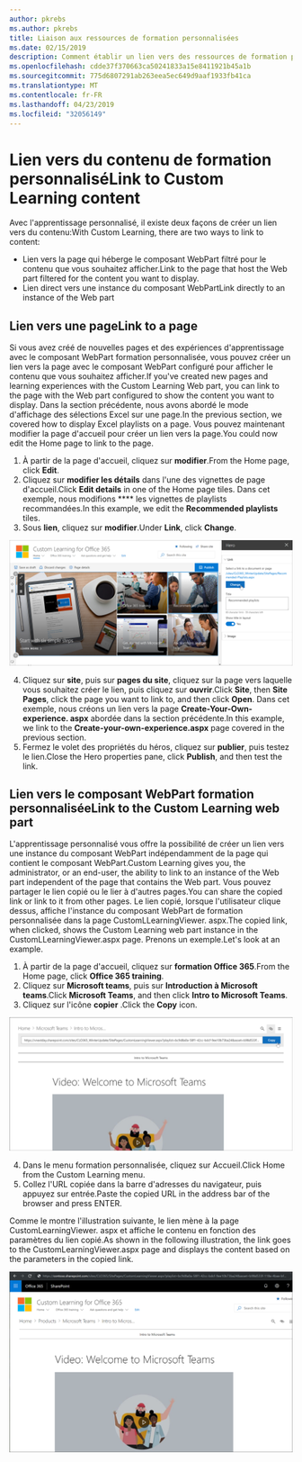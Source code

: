 ```yaml
---
author: pkrebs
ms.author: pkrebs
title: Liaison aux ressources de formation personnalisées
ms.date: 02/15/2019
description: Comment établir un lien vers des ressources de formation personnalisées
ms.openlocfilehash: cdde37f370663ca50241833a15e8411921b45a1b
ms.sourcegitcommit: 775d6807291ab263eea5ec649d9aaf1933fb41ca
ms.translationtype: MT
ms.contentlocale: fr-FR
ms.lasthandoff: 04/23/2019
ms.locfileid: "32056149"
---
```

# <a name="link-to-custom-learning-content"></a><span data-ttu-id="9c4b4-103">Lien vers du contenu de formation personnalisé</span><span class="sxs-lookup"><span data-stu-id="9c4b4-103">Link to Custom Learning content</span></span>

<span data-ttu-id="9c4b4-104">Avec l'apprentissage personnalisé, il existe deux façons de créer un lien vers du contenu:</span><span class="sxs-lookup"><span data-stu-id="9c4b4-104">With Custom Learning, there are two ways to link to content:</span></span>

- <span data-ttu-id="9c4b4-105">Lien vers la page qui héberge le composant WebPart filtré pour le contenu que vous souhaitez afficher.</span><span class="sxs-lookup"><span data-stu-id="9c4b4-105">Link to the page that host the Web part filtered for the content you want to display.</span></span> 
- <span data-ttu-id="9c4b4-106">Lien direct vers une instance du composant WebPart</span><span class="sxs-lookup"><span data-stu-id="9c4b4-106">Link directly to an instance of the Web part</span></span>

## <a name="link-to-a-page"></a><span data-ttu-id="9c4b4-107">Lien vers une page</span><span class="sxs-lookup"><span data-stu-id="9c4b4-107">Link to a page</span></span>

<span data-ttu-id="9c4b4-108">Si vous avez créé de nouvelles pages et des expériences d'apprentissage avec le composant WebPart formation personnalisée, vous pouvez créer un lien vers la page avec le composant WebPart configuré pour afficher le contenu que vous souhaitez afficher.</span><span class="sxs-lookup"><span data-stu-id="9c4b4-108">If you've created new pages and learning experiences with the Custom Learning Web part, you can link to the page with the Web part configured to show the content you want to display.</span></span> <span data-ttu-id="9c4b4-109">Dans la section précédente, nous avons abordé le mode d'affichage des sélections Excel sur une page.</span><span class="sxs-lookup"><span data-stu-id="9c4b4-109">In the previous section, we covered how to display Excel playlists on a page.</span></span> <span data-ttu-id="9c4b4-110">Vous pouvez maintenant modifier la page d'accueil pour créer un lien vers la page.</span><span class="sxs-lookup"><span data-stu-id="9c4b4-110">You could now edit the Home page to link to the page.</span></span> 

1. <span data-ttu-id="9c4b4-111">À partir de la page d'accueil, cliquez sur **modifier**.</span><span class="sxs-lookup"><span data-stu-id="9c4b4-111">From the Home page, click **Edit**.</span></span>
2. <span data-ttu-id="9c4b4-112">Cliquez sur **modifier les détails** dans l'une des vignettes de page d'accueil.</span><span class="sxs-lookup"><span data-stu-id="9c4b4-112">Click **Edit details** in one of the Home page tiles.</span></span> <span data-ttu-id="9c4b4-113">Dans cet exemple, nous modifions \*\*\*\* les vignettes de playlists recommandées.</span><span class="sxs-lookup"><span data-stu-id="9c4b4-113">In this example, we edit the **Recommended playlists** tiles.</span></span>
3. <span data-ttu-id="9c4b4-114">Sous **lien**, cliquez sur **modifier**.</span><span class="sxs-lookup"><span data-stu-id="9c4b4-114">Under **Link**, click **Change**.</span></span>

![CG-linktopage. png](media/cg-linktopage.png)

4. <span data-ttu-id="9c4b4-116">Cliquez sur **site**, puis sur **pages du site**, cliquez sur la page vers laquelle vous souhaitez créer le lien, puis cliquez sur **ouvrir**.</span><span class="sxs-lookup"><span data-stu-id="9c4b4-116">Click **Site**, then **Site Pages**, click the page you want to link to, and then click **Open**.</span></span> <span data-ttu-id="9c4b4-117">Dans cet exemple, nous créons un lien vers la page **Create-Your-Own-experience. aspx** abordée dans la section précédente.</span><span class="sxs-lookup"><span data-stu-id="9c4b4-117">In this example, we link to the **Create-your-own-experience.aspx** page covered in the previous section.</span></span>
5. <span data-ttu-id="9c4b4-118">Fermez le volet des propriétés du héros, cliquez sur **publier**, puis testez le lien.</span><span class="sxs-lookup"><span data-stu-id="9c4b4-118">Close the Hero properties pane, click **Publish**, and then test the link.</span></span> 

## <a name="link-to-the-custom-learning-web-part"></a><span data-ttu-id="9c4b4-119">Lien vers le composant WebPart formation personnalisée</span><span class="sxs-lookup"><span data-stu-id="9c4b4-119">Link to the Custom Learning web part</span></span>
<span data-ttu-id="9c4b4-120">L'apprentissage personnalisé vous offre la possibilité de créer un lien vers une instance du composant WebPart indépendamment de la page qui contient le composant WebPart.</span><span class="sxs-lookup"><span data-stu-id="9c4b4-120">Custom Learning gives you, the administrator, or an end-user, the ability to link to an instance of the Web part independent of the page that contains the Web part.</span></span> <span data-ttu-id="9c4b4-121">Vous pouvez partager le lien copié ou le lier à d'autres pages.</span><span class="sxs-lookup"><span data-stu-id="9c4b4-121">You can share the copied link or link to it from other pages.</span></span> <span data-ttu-id="9c4b4-122">Le lien copié, lorsque l'utilisateur clique dessus, affiche l'instance du composant WebPart de formation personnalisée dans la page CustomLLearningViewer. aspx.</span><span class="sxs-lookup"><span data-stu-id="9c4b4-122">The copied link, when clicked, shows the Custom Learning web part instance in the CustomLLearningViewer.aspx page.</span></span> <span data-ttu-id="9c4b4-123">Prenons un exemple.</span><span class="sxs-lookup"><span data-stu-id="9c4b4-123">Let's look at an example.</span></span> 

1. <span data-ttu-id="9c4b4-124">À partir de la page d'accueil, cliquez sur **formation Office 365**.</span><span class="sxs-lookup"><span data-stu-id="9c4b4-124">From the Home page, click **Office 365 training**.</span></span>
2. <span data-ttu-id="9c4b4-125">Cliquez sur **Microsoft teams**, puis sur **Introduction à Microsoft teams**.</span><span class="sxs-lookup"><span data-stu-id="9c4b4-125">Click **Microsoft Teams**, and then click **Intro to Microsoft Teams**.</span></span>
3. <span data-ttu-id="9c4b4-126">Cliquez sur l'icône **copier** .</span><span class="sxs-lookup"><span data-stu-id="9c4b4-126">Click the **Copy** icon.</span></span>

![CG-linktowebpart. png](media/cg-linktowebpart.png)

4. <span data-ttu-id="9c4b4-128">Dans le menu formation personnalisée, cliquez sur Accueil.</span><span class="sxs-lookup"><span data-stu-id="9c4b4-128">Click Home from the Custom Learning menu.</span></span>
5. <span data-ttu-id="9c4b4-129">Collez l'URL copiée dans la barre d'adresses du navigateur, puis appuyez sur entrée.</span><span class="sxs-lookup"><span data-stu-id="9c4b4-129">Paste the copied URL in the address bar of the browser and press ENTER.</span></span> 

<span data-ttu-id="9c4b4-130">Comme le montre l'illustration suivante, le lien mène à la page CustomLearningViewer. aspx et affiche le contenu en fonction des paramètres du lien copié.</span><span class="sxs-lookup"><span data-stu-id="9c4b4-130">As shown in the following illustration, the link goes to the CustomLearningViewer.aspx page and displays the content based on the parameters in the copied link.</span></span> 

![CG-linktowebpartviewer. png](media/cg-linktowebpartviewer.png)


